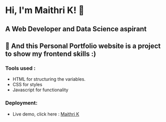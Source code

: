 # Hi, I'm Maithri K! 👋
## A Web Developer and Data Science aspirant

## 🚀 And this Personal Portfolio website is a project to show my frontend skills :)

### Tools used :

* HTML for structuring the variables.
* CSS for styles
* Javascript for functionality

### Deployment:

* Live demo, click here : [ Maithri K ](http://127.0.0.1:5500/#contact)
